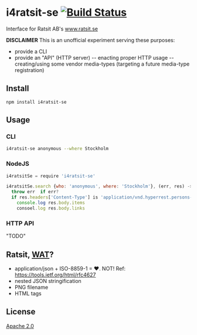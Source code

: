 # i4ratsit-se [![Build Status][2]][1]

Interface for Ratsit AB's www.ratsit.se

**DISCLAIMER** This is an unofficial experiment serving these purposes:

- provide a CLI
- provide an "API" (HTTP server)
-- enacting proper HTTP usage
-- creating/using some vendor media-types (targeting a future media-type registration)


## Install

`npm install i4ratsit-se`


## Usage

### CLI

```bash
i4ratsit-se anonymous --where Stockholm
```

### NodeJS

```js
i4ratsitSe = require 'i4ratsit-se'

i4ratsitSe.search {who: 'anonymous', where: 'Stockholm'}, (err, res) ->
  throw err  if err?
  if res.headers['Content-Type'] is 'application/vnd.hyperrest.persons-v1+json'
    console.log res.body.items
    consoel.log res.body.links
```

### HTTP API

"TODO"


## Ratsit, [WAT](http://is.gd/watjs)?

* application/json + ISO-8859-1 = ♥. NOT! Ref: https://tools.ietf.org/html/rfc4627
* nested JSON stringification
* PNG filename
* HTML tags


## License

[Apache 2.0](LICENSE)


  [1]: https://travis-ci.org/andreineculau/i4ratsit-se
  [2]: https://travis-ci.org/andreineculau/i4ratsit-se.png
